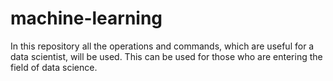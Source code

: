 # machine-learning

In this repository all the operations and commands, which are useful for a data scientist, will be used. 
This can be used for those who are entering the field of data science. 
